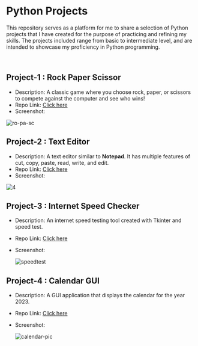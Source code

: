 # Python Projects

This repository serves as a platform for me to share a selection of Python projects that I have created for the purpose of practicing and refining my skills. The projects included range from basic to intermediate level, and are intended to showcase my proficiency in Python programming.

<br>

## Project-1 : Rock Paper Scissor

- Description: A classic game where you choose rock, paper, or scissors to compete against the computer and see who wins!
- Repo Link: [Click here](https://github.com/mk-manishkumar/python-projects/tree/Manish/rock-paper-scissor)
- Screenshot: 

![ro-pa-sc](https://github.com/mk-manishkumar/python-basic-projects/assets/102028645/c73fa11e-9c61-4c91-b875-88f69ed10e71)


## Project-2 : Text Editor

- Description: A text editor similar to **Notepad**. It has multiple features of cut, copy, paste, read, write, and edit.
- Repo Link: [Click here](https://github.com/mk-manishkumar/python-projects/tree/Manish/text-editor)
- Screenshot:

![4](https://github.com/mk-manishkumar/python-projects/assets/102028645/36be2f2b-02e8-4209-9eef-611f46fde3ee)

## Project-3 : Internet Speed Checker

- Description: An internet speed testing tool created with Tkinter and speed test.
- Repo Link: [Click here](https://github.com/mk-manishkumar/python-projects/tree/Manish/internet-speed-checker)
- Screenshot:

  ![speedtest](https://github.com/mk-manishkumar/python-projects/assets/102028645/a15718b3-5579-4a92-a184-6a5985c63b05)

## Project-4 : Calendar GUI

- Description: A GUI application that displays the calendar for the year 2023.
- Repo Link: [Click here](https://github.com/mk-manishkumar/python-projects/tree/Manish/Calendar)
- Screenshot:

  ![calendar-pic](https://github.com/mk-manishkumar/python-projects/assets/102028645/3d489697-e7a7-40c4-960a-67e0731085d7)


